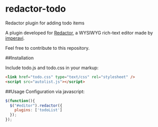 # redactor-todo
Redactor plugin for adding todo items

A plugin developed for [Redactor](http://imperavi.com/redactor/), a WYSIWYG rich-text editor made by [imperavi](http://imperavi.com/).

Feel free to contribute to this repository.

##Installation

Include todo.js and todo.css in your markup:

```html
<link href="todo.css" type="text/css" rel="stylesheet" />
<script src="autolist.js"></script>
```

##Usage
Configuration via javascript:

```javascript
$(function(){
  $("#editor").redactor({
    plugins: ['todoList']
  });
});
 ````
